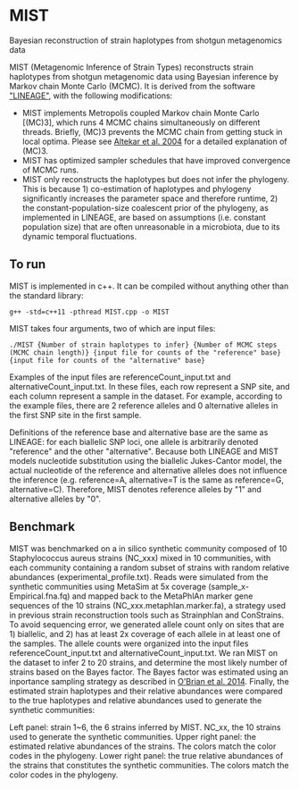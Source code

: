 # MIST
Bayesian reconstruction of strain haplotypes from shotgun metagenomics data

MIST (Metagenomic Inference of Strain Types) reconstructs strain haplotypes from shotgun metagenomic data using Bayesian inference by Markov chain Monte Carlo (MCMC). It is derived from the software ["LINEAGE"](http://www.genetics.org/content/197/3/925), with the following modifications:
* MIST implements Metropolis coupled Markov chain Monte Carlo [(MC)3], which runs 4 MCMC chains simultaneously on different threads. Briefly, (MC)3 prevents the MCMC chain from getting stuck in local optima. Please see [Altekar et al. 2004](https://academic.oup.com/bioinformatics/article/20/3/407/186341) for a detailed explanation of (MC)3.
* MIST has optimized sampler schedules that have improved convergence of MCMC runs.
* MIST only reconstructs the haplotypes but does not infer the phylogeny. This is because 1) co-estimation of haplotypes and phylogeny significantly increases the parameter space and therefore runtime, 2) the constant-population-size coalescent prior of the phylogeny, as implemented in LINEAGE, are based on assumptions (i.e. constant population size) that are often unreasonable in a microbiota, due to its dynamic temporal fluctuations. 

## To run

MIST is implemented in c++. It can be compiled without anything other than the standard library:
```
g++ -std=c++11 -pthread MIST.cpp -o MIST
```
MIST takes four arguments, two of which are input files:
```
./MIST {Number of strain haplotypes to infer} {Number of MCMC steps (MCMC chain length)} {input file for counts of the "reference" base} {input file for counts of the "alternative" base}
```
Examples of the input files are referenceCount_input.txt and alternativeCount_input.txt.
In these files, each row represent a SNP site, and each column represent a sample in the dataset. For example, according to the example files, there are 2 reference alleles and 0 alternative alleles in the first SNP site in the first sample.
 
Definitions of the reference base and alternative base are the same as LINEAGE: for each biallelic SNP loci, one allele is arbitrarily denoted "reference" and the other "alternative". Because both LINEAGE and MIST models nucleotide substitution using the biallelic Jukes-Cantor model, the actual nucleotide of the reference and alternative alleles does not influence the inference (e.g. reference=A, alternative=T is the same as reference=G, alternative=C). Therefore, MIST denotes reference alleles by "1" and alternative alleles by "0".

## Benchmark

MIST was benchmarked on a in silico synthetic community composed of 10 Staphylococcus aureus strains (NC_xxx) mixed in 10 communities, with each community containing a random subset of strains with random relative abundances (experimental_profile.txt). 
Reads were simulated from the synthetic communities using MetaSim at 5x coverage (sample_x-Empirical.fna.fq) and mapped back to the MetaPhlAn marker gene sequences of the 10 strains (NC_xxx.metaphlan.marker.fa), a strategy used in previous strain reconstruction tools such as Strainphlan and ConStrains. To avoid sequencing error, we generated allele count only on sites that are 1) biallelic, and 2) has at least 2x coverage of each allele in at least one of the samples. The allele counts were organized into the input files referenceCount_input.txt and alternativeCount_input.txt. 
We ran MIST on the dataset to infer 2 to 20 strains, and determine the most likely number of strains based on the Bayes factor. The Bayes factor was estimated using an inportance sampling strategy as described in [O'Brian et al. 2014](http://www.genetics.org/content/197/3/925). Finally, the estimated strain haplotypes and their relative abundances were compared to the true haplotypes and relative abundances used to generate the synthetic communities:

Left panel: strain 1~6, the 6 strains inferred by MIST. NC_xx, the 10 strains used to generate the synthetic communities.
Upper right panel: the estimated relative abundances of the strains. The colors match the color codes in the phylogeny.
Lower right panel: the true relative abundances of the strains that constitutes the synthetic communities. The colors match the color codes in the phylogeny.

